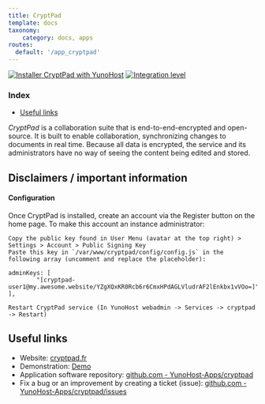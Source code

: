 ```yaml
---
title: CryptPad
template: docs
taxonomy:
    category: docs, apps
routes:
  default: '/app_cryptpad'
---
```


[![Installer CryptPad with YunoHost](https://install-app.yunohost.org/install-with-yunohost.svg)](https://install-app.yunohost.org/?app=cryptpad) [![Integration level](https://dash.yunohost.org/integration/cryptpad.svg)](https://dash.yunohost.org/appci/app/cryptpad)

### Index

- [Useful links](#useful-links)

*CryptPad* is a collaboration suite that is end-to-end-encrypted and open-source. It is built to enable collaboration, synchronizing changes to documents in real time. Because all data is encrypted, the service and its administrators have no way of seeing the content being edited and stored.

## Disclaimers / important information

#### Configuration

Once CryptPad is installed, create an account via the Register button on the home page. To make this account an instance administrator:

    Copy the public key found in User Menu (avatar at the top right) > Settings > Account > Public Signing Key
    Paste this key in `/var/www/cryptpad/config/config.js` in the following array (uncomment and replace the placeholder):
``` 
adminKeys: [
        "[cryptpad-user1@my.awesome.website/YZgXQxKR0Rcb6r6CmxHPdAGLVludrAF2lEnkbx1vVOo=]",
],
``` 
    Restart CryptPad service (In YunoHost webadmin -> Services -> cryptpad -> Restart)

## Useful links

+ Website: [cryptpad.fr](https://cryptpad.fr/)
+ Demonstration: [Demo](https://cryptpad.fr/)
+ Application software repository: [github.com - YunoHost-Apps/cryptpad](https://github.com/YunoHost-Apps/cryptpad_ynh)
+ Fix a bug or an improvement by creating a ticket (issue): [github.com - YunoHost-Apps/cryptpad/issues](https://github.com/YunoHost-Apps/cryptpad_ynh/issues)
